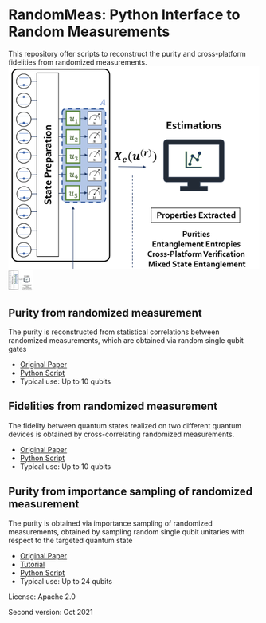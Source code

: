 # RandomMeas: Python Interface to Random Measurements

This repository offer scripts to reconstruct the purity and cross-platform fidelities from randomized measurements.
![RandomMeas](Pics/RandomMeasurements.png) 
<img src="Pics/RandomMeasurements.png" alt="drawing" width="50"/>

## Purity from randomized measurement
The purity is reconstructed from statistical correlations between randomized measurements, which are obtained via random single qubit gates

+ [Original Paper](https://science.sciencemag.org/content/364/6437)
+ [Python Script](PurityRM.py)
+ Typical use: Up to 10 qubits

## Fidelities from randomized measurement
The fidelity between quantum states realized on two different quantum devices is obtained by cross-correlating randomized measurements.

+ [Original Paper](https://journals.aps.org/prl/abstract/10.1103/PhysRevLett.124.010504)
+ [Python Script](FidelityRM.py)
+ Typical use: Up to 10 qubits

## Purity from importance sampling of randomized measurement
The purity is obtained via importance sampling of randomized measurements, obtained by sampling random single qubit unitaries  with respect to the targeted quantum state

+ [Original Paper](https://arxiv.org/abs/2102.13524)
+ [Tutorial](GHZ_markdown.ipynb)
+ [Python Script](FidelityRM.py)
+ Typical use: Up to 24 qubits


License: Apache 2.0

Second version: Oct 2021
